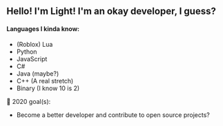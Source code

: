 ## Hello! I'm Light! I'm an okay developer, I guess?

#### Languages I kinda know:
- (Roblox) Lua
- Python
- JavaScript
- C#
- Java (maybe?)
- C++ (A real stretch)
- Binary (I know 10 is 2)

🥅 2020 goal(s):
- Become a better developer and contribute to open source projects?
